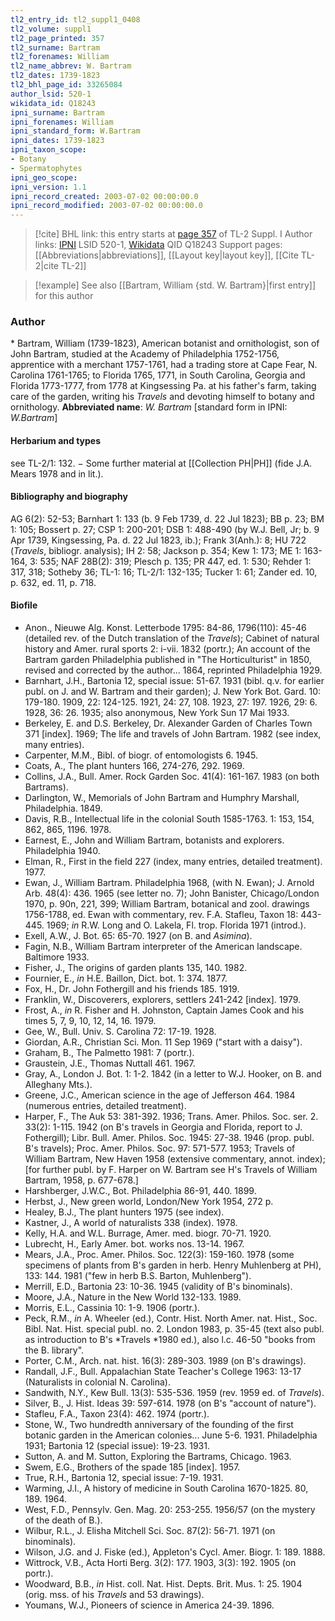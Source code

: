 ```yaml
---
tl2_entry_id: tl2_suppl1_0408
tl2_volume: suppl1
tl2_page_printed: 357
tl2_surname: Bartram
tl2_forenames: William
tl2_name_abbrev: W. Bartram
tl2_dates: 1739-1823
tl2_bhl_page_id: 33265084
author_lsid: 520-1
wikidata_id: Q18243
ipni_surname: Bartram
ipni_forenames: William
ipni_standard_form: W.Bartram
ipni_dates: 1739-1823
ipni_taxon_scope: 
- Botany
- Spermatophytes
ipni_geo_scope: 
ipni_version: 1.1
ipni_record_created: 2003-07-02 00:00:00.0
ipni_record_modified: 2003-07-02 00:00:00.0
---
```


> [!cite] BHL link: this entry starts at [page 357](https://www.biodiversitylibrary.org/page/33265084) of TL-2 Suppl. I
> Author links: [IPNI](https://www.ipni.org/a/520-1) LSID 520-1, [Wikidata](https://www.wikidata.org/wiki/Q18243) QID Q18243
> Support pages: [[Abbreviations|abbreviations]], [[Layout key|layout key]], [[Cite TL-2|cite TL-2]]

> [!example] See also [[Bartram, William {std. W. Bartram}|first entry]] for this author

### Author

\* Bartram, William (1739-1823), American botanist and ornithologist, son of John Bartram, studied at the Academy of Philadelphia 1752-1756, apprentice with a merchant 1757-1761, had a trading store at Cape Fear, N. Carolina 1761-1765; to Florida 1765, 1771, in South Carolina, Georgia and Florida 1773-1777, from 1778 at Kingsessing Pa. at his father's farm, taking care of the garden, writing his *Travels* and devoting himself to botany and ornithology. 
**Abbreviated name**: *W. Bartram* \[standard form in IPNI: *W.Bartram*\]

#### Herbarium and types

see TL-2/1: 132. − Some further material at [[Collection PH|PH]] (fide J.A. Mears 1978 and in lit.).

#### Bibliography and biography

AG 6(2): 52-53; Barnhart 1: 133 (b. 9 Feb 1739, d. 22 Jul 1823); BB p. 23; BM 1: 105; Bossert p. 27; CSP 1: 200-201; DSB 1: 488-490 (by W.J. Bell, Jr; b. 9 Apr 1739, Kingsessing, Pa. d. 22 Jul 1823, ib.); Frank 3(Anh.): 8; HU 722 (*Travels*, bibliogr. analysis); IH 2: 58; Jackson p. 354; Kew 1: 173; ME 1: 163-164, 3: 535; NAF 28B(2): 319; Plesch p. 135; PR 447, ed. 1: 530; Rehder 1: 317, 318; Sotheby 36; TL-1: 16; TL-2/1: 132-135; Tucker 1: 61; Zander ed. 10, p. 632, ed. 11, p. 718.

#### Biofile

- Anon., Nieuwe Alg. Konst. Letterbode 1795: 84-86, 1796(110): 45-46 (detailed rev. of the Dutch translation of the *Travels*); Cabinet of natural history and Amer. rural sports 2: i-vii. 1832 (portr.); An account of the Bartram garden Philadelphia published in "The Horticulturist" in 1850, revised and corrected by the author... 1864, reprinted Philadelphia 1929.
- Barnhart, J.H., Bartonia 12, special issue: 51-67. 1931 (bibl. q.v. for earlier publ. on J. and W. Bartram and their garden); J. New York Bot. Gard. 10: 179-180. 1909, 22: 124-125. 1921, 24: 27, 108. 1923, 27: 197. 1926, 29: 6. 1928, 36: 26. 1935; also anonymous, New York Sun 17 Mai 1933.
- Berkeley, E. and D.S. Berkeley, Dr. Alexander Garden of Charles Town 371 \[index\]. 1969; The life and travels of John Bartram. 1982 (see index, many entries).
- Carpenter, M.M., Bibl. of biogr. of entomologists 6. 1945.
- Coats, A., The plant hunters 166, 274-276, 292. 1969.
- Collins, J.A., Bull. Amer. Rock Garden Soc. 41(4): 161-167. 1983 (on both Bartrams).
- Darlington, W., Memorials of John Bartram and Humphry Marshall, Philadelphia. 1849.
- Davis, R.B., Intellectual life in the colonial South 1585-1763. 1: 153, 154, 862, 865, 1196. 1978.
- Earnest, E., John and William Bartram, botanists and explorers. Philadelphia 1940.
- Elman, R., First in the field 227 (index, many entries, detailed treatment). 1977.
- Ewan, J., William Bartram. Philadelphia 1968, (with N. Ewan); J. Arnold Arb. 48(4): 436. 1965 (see letter no. 7); John Banister, Chicago/London 1970, p. 90n, 221, 399; William Bartram, botanical and zool. drawings 1756-1788, ed. Ewan with commentary, rev. F.A. Stafleu, Taxon 18: 443-445. 1969; *in* R.W. Long and O. Lakela, Fl. trop. Florida 1971 (introd.).
- Exell, A.W., J. Bot. 65: 65-70. 1927 (on B. and *Asimina*).
- Fagin, N.B., William Bartram interpreter of the American landscape. Baltimore 1933.
- Fisher, J., The origins of garden plants 135, 140. 1982.
- Fournier, E., *in* H.E. Baillon, Dict. bot. 1: 374. 1877.
- Fox, H., Dr. John Fothergill and his friends 185. 1919.
- Franklin, W., Discoverers, explorers, settlers 241-242 \[index\]. 1979.
- Frost, A., *in* R. Fisher and H. Johnston, Captain James Cook and his times 5, 7, 9, 10, 12, 14, 16. 1979.
- Gee, W., Bull. Univ. S. Carolina 72: 17-19. 1928.
- Giordan, A.R., Christian Sci. Mon. 11 Sep 1969 ("start with a daisy").
- Graham, B., The Palmetto 1981: 7 (portr.).
- Graustein, J.E., Thomas Nuttall 461. 1967.
- Gray, A., London J. Bot. 1: 1-2. 1842 (in a letter to W.J. Hooker, on B. and Alleghany Mts.).
- Greene, J.C., American science in the age of Jefferson 464. 1984 (numerous entries, detailed treatment).
- Harper, F., The Auk 53: 381-392. 1936; Trans. Amer. Philos. Soc. ser. 2. 33(2): 1-115. 1942 (on B's travels in Georgia and Florida, report to J. Fothergill); Libr. Bull. Amer. Philos. Soc. 1945: 27-38. 1946 (prop. publ. B's travels); Proc. Amer. Philos. Soc. 97: 571-577. 1953; Travels of William Bartram, New Haven 1958 (extensive commentary, annot. index); \[for further publ. by F. Harper on W. Bartram see H's Travels of William Bartram, 1958, p. 677-678.\]
- Harshberger, J.W.C., Bot. Philadelphia 86-91, 440. 1899.
- Herbst, J., New green world, London/New York 1954, 272 p.
- Healey, B.J., The plant hunters 1975 (see index).
- Kastner, J., A world of naturalists 338 (index). 1978.
- Kelly, H.A. and W.L. Burrage, Amer. med. biogr. 70-71. 1920.
- Lubrecht, H., Early Amer. bot. works nos. 13-14. 1967.
- Mears, J.A., Proc. Amer. Philos. Soc. 122(3): 159-160. 1978 (some specimens of plants from B's garden in herb. Henry Muhlenberg at PH), 133: 144. 1981 ("few in herb B.S. Barton, Muhlenberg").
- Merrill, E.D., Bartonia 23: 10-36. 1945 (validity of B's binominals).
- Moore, J.A., Nature in the New World 132-133. 1989.
- Morris, E.L., Cassinia 10: 1-9. 1906 (portr.).
- Peck, R.M., *in* A. Wheeler (ed.), Contr. Hist. North Amer. nat. Hist., Soc. Bibl. Nat. Hist. special publ. no. 2. London 1983, p. 35-45 (text also publ. as introduction to B's *Travels *1980 ed.), also l.c. 46-50 "books from the B. library".
- Porter, C.M., Arch. nat. hist. 16(3): 289-303. 1989 (on B's drawings).
- Randall, J.F., Bull. Appalachian State Teacher's College 1963: 13-17 (Naturalists in colonial N. Carolina).
- Sandwith, N.Y., Kew Bull. 13(3): 535-536. 1959 (rev. 1959 ed. of *Travels*).
- Silver, B., J. Hist. Ideas 39: 597-614. 1978 (on B's "account of nature").
- Stafleu, F.A., Taxon 23(4): 462. 1974 (portr.).
- Stone, W., Two hundredth anniversary of the founding of the first botanic garden in the American colonies... June 5-6. 1931. Philadelphia 1931; Bartonia 12 (special issue): 19-23. 1931.
- Sutton, A. and M. Sutton, Exploring the Bartrams, Chicago. 1963.
- Swem, E.G., Brothers of the spade 185 \[index\]. 1957.
- True, R.H., Bartonia 12, special issue: 7-19. 1931.
- Warming, J.I., A history of medicine in South Carolina 1670-1825. 80, 189. 1964.
- West, F.D., Pennsylv. Gen. Mag. 20: 253-255. 1956/57 (on the mystery of the death of B.).
- Wilbur, R.L., J. Elisha Mitchell Sci. Soc. 87(2): 56-71. 1971 (on binominals).
- Wilson, J.G. and J. Fiske (ed.), Appleton's Cycl. Amer. Biogr. 1: 189. 1888.
- Wittrock, V.B., Acta Horti Berg. 3(2): 177. 1903, 3(3): 192. 1905 (on portr.).
- Woodward, B.B., *in* Hist. coll. Nat. Hist. Depts. Brit. Mus. 1: 25. 1904 (orig. mss. of his *Travels* and 53 drawings).
- Youmans, W.J., Pioneers of science in America 24-39. 1896.

